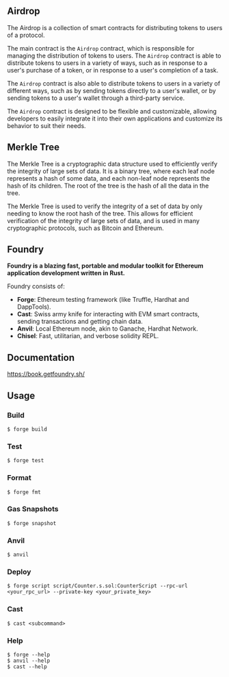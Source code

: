 ## Airdrop

The Airdrop is a collection of smart contracts for distributing tokens to users of a protocol.

The main contract is the `Airdrop` contract, which is responsible for managing the distribution of tokens to users. The `Airdrop` contract is able to distribute tokens to users in a variety of ways, such as in response to a user's purchase of a token, or in response to a user's completion of a task.

The `Airdrop` contract is also able to distribute tokens to users in a variety of different ways, such as by sending tokens directly to a user's wallet, or by sending tokens to a user's wallet through a third-party service.

The `Airdrop` contract is designed to be flexible and customizable, allowing developers to easily integrate it into their own applications and customize its behavior to suit their needs.

## Merkle Tree

The Merkle Tree is a cryptographic data structure used to efficiently verify the integrity of large sets of data. It is a binary tree, where each leaf node represents a hash of some data, and each non-leaf node represents the hash of its children. The root of the tree is the hash of all the data in the tree.

The Merkle Tree is used to verify the integrity of a set of data by only needing to know the root hash of the tree. This allows for efficient verification of the integrity of large sets of data, and is used in many cryptographic protocols, such as Bitcoin and Ethereum.

## Foundry

**Foundry is a blazing fast, portable and modular toolkit for Ethereum application development written in Rust.**

Foundry consists of:

- **Forge**: Ethereum testing framework (like Truffle, Hardhat and DappTools).
- **Cast**: Swiss army knife for interacting with EVM smart contracts, sending transactions and getting chain data.
- **Anvil**: Local Ethereum node, akin to Ganache, Hardhat Network.
- **Chisel**: Fast, utilitarian, and verbose solidity REPL.

## Documentation

https://book.getfoundry.sh/

## Usage

### Build

```shell
$ forge build
```

### Test

```shell
$ forge test
```

### Format

```shell
$ forge fmt
```

### Gas Snapshots

```shell
$ forge snapshot
```

### Anvil

```shell
$ anvil
```

### Deploy

```shell
$ forge script script/Counter.s.sol:CounterScript --rpc-url <your_rpc_url> --private-key <your_private_key>
```

### Cast

```shell
$ cast <subcommand>
```

### Help

```shell
$ forge --help
$ anvil --help
$ cast --help
```

